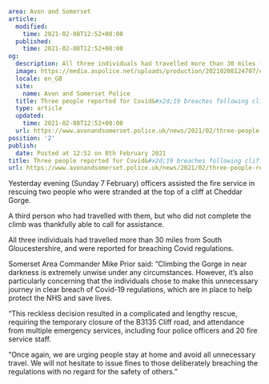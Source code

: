 ```yaml
area: Avon and Somerset
article:
  modified:
    time: 2021-02-08T12:52+00:00
  published:
    time: 2021-02-08T12:52+00:00
og:
  description: All three individuals had travelled more than 30 miles from South Gloucestershire, and were reported for breaching Covid regulations.
  image: https://media.aspolice.net/uploads/production/20210208124707/cheddar-rescue-Feb-7-3-e1612788548288.jpg
  locale: en_GB
  site:
    name: Avon and Somerset Police
  title: Three people reported for Covid&#x2d;19 breaches following clifftop rescue at Cheddar Gorge | Avon and Somerset Police
  type: article
  updated:
    time: 2021-02-08T12:52+00:00
  url: https://www.avonandsomerset.police.uk/news/2021/02/three-people-reported-for-covid-19-breaches-following-clifftop-rescue-at-cheddar-gorge/
position: '2'
publish:
  date: Posted at 12:52 on 8th February 2021
title: Three people reported for Covid&#x2d;19 breaches following clifftop rescue at Cheddar Gorge | Avon and Somerset Police
url: https://www.avonandsomerset.police.uk/news/2021/02/three-people-reported-for-covid-19-breaches-following-clifftop-rescue-at-cheddar-gorge/
```

Yesterday evening (Sunday 7 February) officers assisted the fire service in rescuing two people who were stranded at the top of a cliff at Cheddar Gorge.

A third person who had travelled with them, but who did not complete the climb was thankfully able to call for assistance.

All three individuals had travelled more than 30 miles from South Gloucestershire, and were reported for breaching Covid regulations.

Somerset Area Commander Mike Prior said: “Climbing the Gorge in near darkness is extremely unwise under any circumstances. However, it’s also particularly concerning that the individuals chose to make this unnecessary journey in clear breach of Covid-19 regulations, which are in place to help protect the NHS and save lives.

“This reckless decision resulted in a complicated and lengthy rescue, requiring the temporary closure of the B3135 Cliff road, and attendance from multiple emergency services, including four police officers and 20 fire service staff.

“Once again, we are urging people stay at home and avoid all unnecessary travel. We will not hesitate to issue fines to those deliberately breaching the regulations with no regard for the safety of others.”
